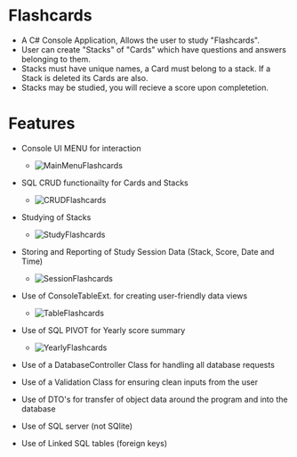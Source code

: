 # Flashcards
- A C# Console Application, Allows the user to study "Flashcards". 
- User can create "Stacks" of "Cards" which have questions and answers belonging to them.
- Stacks must have unique names, a Card must belong to a stack. If a Stack is deleted its Cards are also.
- Stacks may be studied, you will recieve a score upon completetion.

# Features

* Console UI MENU for interaction
  - ![MainMenuFlashcards](https://user-images.githubusercontent.com/101323127/163473688-a26f56c4-578b-4402-837a-cb11e100621d.png)
* SQL CRUD functionailty for Cards and Stacks
  - ![CRUDFlashcards](https://user-images.githubusercontent.com/101323127/163473705-4c804dd0-b334-4749-b386-77e235000bfb.png)
* Studying of Stacks
  - ![StudyFlashcards](https://user-images.githubusercontent.com/101323127/163473724-55f0e26a-71d9-43c9-9b6f-59fa0f8ee99a.png)
* Storing and Reporting of Study Session Data (Stack, Score, Date and Time)
  - ![SessionFlashcards](https://user-images.githubusercontent.com/101323127/163473732-33247a05-e894-4754-ac5b-8f6d089c2416.png)
* Use of ConsoleTableExt. for creating user-friendly data views
  - ![TableFlashcards](https://user-images.githubusercontent.com/101323127/163473710-ed6143d9-97c1-48d5-a58c-bac3c63b203d.png)
* Use of SQL PIVOT for Yearly score summary
  - ![YearlyFlashcards](https://user-images.githubusercontent.com/101323127/163473734-87994424-dfca-441c-b44c-2c6504620939.png)
* Use of a DatabaseController Class for handling all database requests

* Use of a Validation Class for ensuring clean inputs from the user

* Use of DTO's for transfer of object data around the program and into the database

* Use of SQL server (not SQlite)

* Use of Linked SQL tables (foreign keys)
